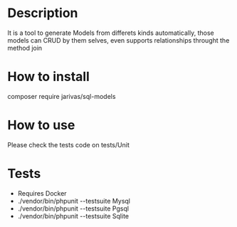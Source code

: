 # Description
It is a tool to generate Models from differets kinds automatically, those models can CRUD by them selves,
even supports relationships throught the method join

# How to install
composer require jarivas/sql-models

# How to use
Please check the tests code on tests/Unit

# Tests
* Requires Docker
* ./vendor/bin/phpunit --testsuite Mysql
* ./vendor/bin/phpunit --testsuite Pgsql
* ./vendor/bin/phpunit --testsuite Sqlite